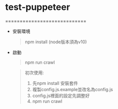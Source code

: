 # test-puppeteer

============================

* 安裝環境
  > npm install (node版本須為v10)

* 啟動
  > npm run crawl

  > 初次使用:
  > 1. 先npm install 安裝套件
  > 2. 複製config.js.example並改名為config.js
  > 3. config.js裡面的設定先調整好
  > 4. npm run crawl
